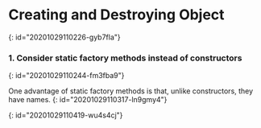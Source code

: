 # Creating and Destroying Object
{: id="20201029110226-gyb7fla"}

### 1. Consider static factory methods instead of constructors
{: id="20201029110244-fm3fba9"}

One advantage of static factory methods is that, unlike constructors, they
have names.
{: id="20201029110317-ln9gmy4"}

{: id="20201029110419-wu4s4cj"}
